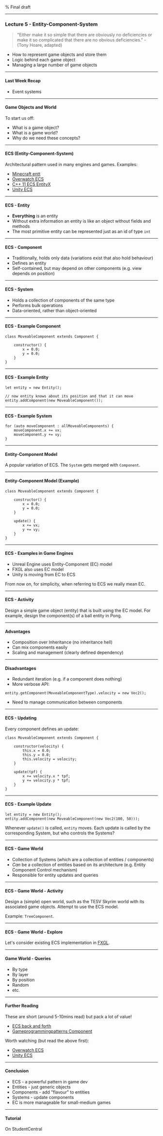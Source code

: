 % Final draft

---

### Lecture 5 - Entity-Component-System

> "Either make it so simple that there are obviously no deficiencies or make it so complicated that there are no obvious deficiencies." - (Tony Hoare, adapted)

- How to represent game objects and store them
- Logic behind each game object
- Managing a large number of game objects

---

#### Last Week Recap

- Event systems 

---

#### Game Objects and World

To start us off:

- What is a game object?
- What is a game world?
- Why do we need these concepts? 

---

#### ECS (Entity-Component-System)

Architectural pattern used in many engines and games. Examples:

- [Minecraft entt](https://github.com/skypjack/entt)
- [Overwatch ECS](https://www.youtube.com/watch?v=W3aieHjyNvw)
- [C++ 11 ECS EntityX](https://github.com/alecthomas/entityx)
- [Unity ECS](https://www.youtube.com/watch?v=aFFLEiDr3T0)

---

#### ECS - Entity

- **Everything** is an entity
- Without extra information an entity is like an object without fields and methods
- The most primitive entity can be represented just as an id of type `int`

---

#### ECS - Component

- Traditionally, holds only data (variations exist that also hold behaviour)
- Defines an entity
- Self-contained, but may depend on other components (e.g. view depends on position)

---

#### ECS - System

- Holds a collection of components of the same type
- Performs bulk operations
- Data-oriented, rather than object-oriented

---

#### ECS - Example Component

```
class MoveableComponent extends Component {

    constructor() {
        x = 0.0;
        y = 0.0;
    }
}

```

---

#### ECS - Example Entity


```
let entity = new Entity();

// now entity knows about its position and that it can move
entity.addComponent(new MoveableComponent());
```

---

#### ECS - Example System


```
for (auto moveComponent : allMoveableComponents) {
    moveComponent.x += vx;
    moveComponent.y += vy;
}
```

---

#### Entity-Component Model

A popular variation of ECS. The `System` gets merged with `Component`.

---

#### Entity-Component Model (Example)

```
class MoveableComponent extends Component {

    constructor() {
        x = 0.0;
        y = 0.0;
    }
    
    update() {
        x += vx;
        y += vy;
    }
}

```

---

#### ECS - Examples in Game Engines

- Unreal Engine uses Entity-Component (EC) model
- FXGL also uses EC model
- Unity is moving from EC to ECS

From now on, for simplicity, when referring to ECS we really mean EC.

---

#### ECS - Activity

Design a simple game object (entity) that is built using the EC model.
For example, design the component(s) of a ball entity in Pong.

---

#### Advantages

- Composition over Inheritance (no inheritance hell)
- Can mix components easily
- Scaling and management (clearly defined dependency) 

---

#### Disadvantages

- Redundant iteration (e.g. if a component does nothing)
- More verbose API:
```
entity.getComponent(MoveableComponentType).velocity = new Vec2();
```
- Need to manage communication between components

---

#### ECS - Updating

Every component defines an update:


```
class MoveableComponent extends Component {

    constructor(velocity) {
        this.x = 0.0;
        this.y = 0.0;
        this.velocity = velocity;
    }
    
    update(tpf) {
        x += velocity.x * tpf;
        y += velocity.y * tpf;
    }
}

```

---

#### ECS - Example Update


```
let entity = new Entity();
entity.addComponent(new MoveableComponent(new Vec2(100, 50)));
```

Whenever `update()` is called, `entity` moves.
Each update is called by the corresponding System,
but who controls the Systems?

---

#### ECS - Game World

- Collection of Systems (which are a collection of entities / components)
- _Can_ be a collection of entities based on its architecture (e.g. Entity Component Control mechanism)
- Responsible for entity updates and queries

---

#### ECS - Game World - Activity

Design a (simple) open world, such as the TESV Skyrim world with its associated game objects. Attempt to use the ECS model.

Example: `TreeComponent`.

---

#### ECS - Game World - Explore

Let's consider existing ECS implementation in [FXGL](https://github.com/AlmasB/FXGL).

---

#### Game World - Queries

- By type
- By layer
- By position
- Random
- etc.

---

#### Further Reading

These are short (around 5-10mins read) but pack a lot of value!

- [ECS back and forth](https://skypjack.github.io/2019-02-14-ecs-baf-part-1/)
- [Gameprogrammingpatterns Component](http://gameprogrammingpatterns.com/component.html)

Worth watching (but read the above first):

- [Overwatch ECS](https://www.youtube.com/watch?v=W3aieHjyNvw)
- [Unity ECS](https://www.youtube.com/watch?v=aFFLEiDr3T0)

---

#### Conclusion

- ECS - a powerful pattern in game dev
- Entities - just generic objects
- Components - add "flavour" to entities
- Systems - update components
- EC is more manageable for small-medium games

---

#### Tutorial

On StudentCentral